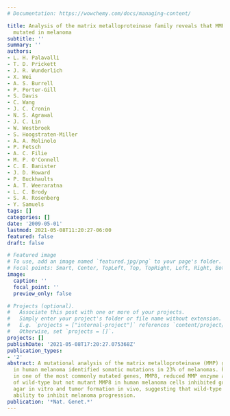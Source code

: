 ```yaml
---
# Documentation: https://wowchemy.com/docs/managing-content/

title: Analysis of the matrix metalloproteinase family reveals that MMP8 is often
  mutated in melanoma
subtitle: ''
summary: ''
authors:
- L. H. Palavalli
- T. D. Prickett
- J. R. Wunderlich
- X. Wei
- A. S. Burrell
- P. Porter-Gill
- S. Davis
- C. Wang
- J. C. Cronin
- N. S. Agrawal
- J. C. Lin
- W. Westbroek
- S. Hoogstraten-Miller
- A. A. Molinolo
- P. Fetsch
- A. C. Filie
- M. P. O'Connell
- C. E. Banister
- J. D. Howard
- P. Buckhaults
- A. T. Weeraratna
- L. C. Brody
- S. A. Rosenberg
- Y. Samuels
tags: []
categories: []
date: '2009-05-01'
lastmod: 2021-05-08T11:20:27-06:00
featured: false
draft: false

# Featured image
# To use, add an image named `featured.jpg/png` to your page's folder.
# Focal points: Smart, Center, TopLeft, Top, TopRight, Left, Right, BottomLeft, Bottom, BottomRight.
image:
  caption: ''
  focal_point: ''
  preview_only: false

# Projects (optional).
#   Associate this post with one or more of your projects.
#   Simply enter your project's folder or file name without extension.
#   E.g. `projects = ["internal-project"]` references `content/project/deep-learning/index.md`.
#   Otherwise, set `projects = []`.
projects: []
publishDate: '2021-05-08T17:20:27.075368Z'
publication_types:
- '2'
abstract: A mutational analysis of the matrix metalloproteinase (MMP) gene family
  in human melanoma identified somatic mutations in 23% of melanomas. Five mutations
  in one of the most commonly mutated genes, MMP8, reduced MMP enzyme activity. Expression
  of wild-type but not mutant MMP8 in human melanoma cells inhibited growth on soft
  agar in vitro and tumor formation in vivo, suggesting that wild-type MMP-8 has the
  ability to inhibit melanoma progression.
publication: '*Nat. Genet.*'
---
```

